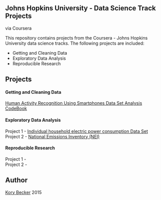 ## Johns Hopkins University - Data Science Track Projects
via Coursera

This repository contains projects from the Coursera - Johns Hopkins University data science tracks. The following projects are included:

- Getting and Cleaning Data
- Exploratory Data Analysis
- Reproducible Research

## Projects

#### Getting and Cleaning Data

[Human Activity Recognition Using Smartphones Data Set Analysis](https://github.com/primaryobjects/datasciencecoursera/tree/master/getdata-005)  
[CodeBook](https://github.com/primaryobjects/datasciencecoursera/blob/master/getdata-005/CodeBook.md)

#### Exploratory Data Analysis

Project 1 - [Individual household electric power consumption Data Set](https://github.com/primaryobjects/datasciencecoursera/tree/master/exdata-005/project1)  
Project 2 - [National Emissions Inventory (NEI)](https://github.com/primaryobjects/datasciencecoursera/tree/master/exdata-005/project2)

#### Reproducible Research

Project 1 -   
Project 2 - 

## Author

[Kory Becker](http://www.primaryobjects.com/kory-becker) 2015
